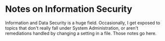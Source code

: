 # Notes on Information Security

Information and Data Security is a huge field. Occasionally, I get
exposed to topics that don't really fall under System Administration,
or aren't remediations handled by changing a setting in a file. Those
notes go here.

